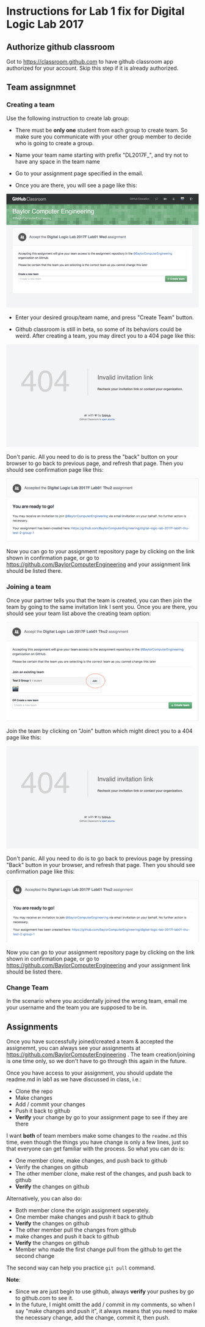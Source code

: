# Instructions for Lab 1 fix for Digital Logic Lab 2017

<!-- As of Wednesday night, github classroom's bug was fixed. Everybody should log onto github.com and go to https://classroom.github.com  -->
<!-- to have github classroom app authorized. Once your account is authroized, the following instruction should guide you through to setup -->
<!-- assignment 1, and then you should submit assignment 1 as we have discussed in class. -->

## Authorize github classroom

Got to https://classroom.github.com to have github classroom app authorized for your account. Skip this
step if it is already authorized.

## Team assignmnet

### Creating a team

Use the following instruction to create lab group:

  - There must be **only one** student from each group to create team.
    So make sure you communicate with your other group member to decide who is going to create a group.

  - Name your team name starting with prefix "DL2017F_", and try not to have any space in the team name

  - Go to your assignment page specified in the email.
    
  - Once you are there, you will see a page like this:
    
![accept assignment](pics/accept_assignment.png)
<!-- <img src="pics/accept_assignment.png">accept</img> -->

  - Enter your desired group/team name, and press "Create Team" button. 
 
  - Github classroom is still in beta, so some of its behaviors could be weird. After creating a team,
    you may direct you to a 404 page like this:
    
![invitation 404](pics/invitation_404.png)

Don't panic. All you need to do is to press the "back" button on your browser to go back to previous page,
and refresh that page. Then you should see confirmation page like this:
    
![invitation success](pics/invitation_success.png)

Now you can go to your assignment repository page by clicking on the link shown in confirmation page, or
go to https://github.com/BaylorComputerEngineering and your assignment link should be listed there.
       
### Joining a team

Once your partner tells you that the team is created, you can then join the team by going to the same
invitation link I sent you. Once you are there, you should see your team list above the creating team
option:

![Join team](pics/join_team_marked.png)

Join the team by clicking on "Join" button which might direct you to a 404 page like this:

![Join team 404](pics/invitation_404.png)

Don't panic. All you need to do is to go back to previous page by pressing "Back" button in your browser,
and refresh that page. Then you should see confirmation page like this:
    
![invitation success](pics/join_team_success.png)

Now you can go to your assignment repository page by clicking on the link shown in confirmation page, or
go to https://github.com/BaylorComputerEngineering and your assignment link should be listed there.

### Change Team

In the scenario where you accidentally joined the wrong team, email me your username and the team you are
supposed to be in.

## Assignments

Once you have successfully joined/created a team & accepted the assignemnt, you can always see your assignments
at https://github.com/BaylorComputerEngineering . The team creation/joining is one time only, so we don't
have to go through this again in the future.

Once you have access to your assignment, you should update the readme.md in lab1 as we have discussed in
class, i.e.:

- Clone the repo
- Make changes
- Add / commit your changes
- Push it back to github
- **Verify** your change by go to your assignment page to see if they are there

I want **both** of team members make some changes to the `readme.md` this time, even though the things you have 
change is only a few lines, just so that everyone can get familiar with the process. So what you can do is:

- One member clone, make changes, and push back to github
- Verify the changes on github
- The other member clone, make rest of the changes, and push back to github
- **Verify** the changes on github

Alternatively, you can also do:

- Both member clone the origin assignment seperately.
- One member make changes and push it back to github
- **Verify** the changes on github
- The other member pull the changes from github
- make changes and push it back to github 
- **Verify** the changes on github
- Member who made the first change pull from the github to get the second change

The second way can help you practice `git pull` command.

**Note**:
* Since we are just begin to use github, always **verify** your pushes by go to github.com to see it.
* In the future, I might omitt the add / commit in my comments, so when I say "make changes and push it", it
  always means that you need to make the necessary change, add the change, commit it, then push. 
